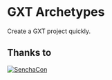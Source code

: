 # GXT Archetypes
Create a GXT project quickly.

## Thanks to

[![SenchaCon](https://ci3.googleusercontent.com/proxy/5yLAyQSq3jYSBiuto3dYR0V4BNarB2D5rfQ9Q9kCUcKea4GsgrOAgquQ4z5vBX0FO2g8TDVQ9Y7Ps7q2u79OqiiLMlNoaxEcsUeeYavco9DHlF7C64ZHUpGxEhLF4wWeuDMYiu3I=s0-d-e1-ft#http://pages.sencha.com/rs/374-WES-121/images/emailsig-senchacon2016-500x120.png)](https://www.senchacon.com/)
